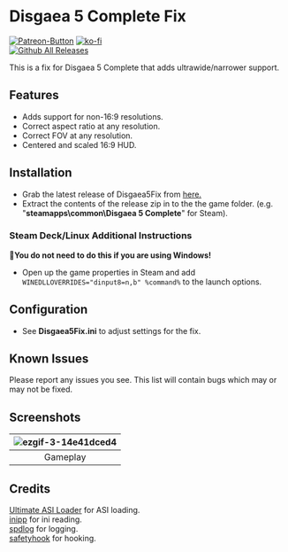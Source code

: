 ﻿# Disgaea 5 Complete Fix
[![Patreon-Button](https://github.com/user-attachments/assets/ef86cee1-222a-444c-a2c0-709578a15732)](https://www.patreon.com/Wintermance) [![ko-fi](https://ko-fi.com/img/githubbutton_sm.svg)](https://ko-fi.com/W7W01UAI9)<br />
[![Github All Releases](https://img.shields.io/github/downloads/Lyall/Disgaea5Fix/total.svg)](https://github.com/Lyall/Disgaea5Fix/releases)

This is a fix for Disgaea 5 Complete that adds ultrawide/narrower support.

## Features
- Adds support for non-16:9 resolutions.
- Correct aspect ratio at any resolution.
- Correct FOV at any resolution.
- Centered and scaled 16:9 HUD.

## Installation
- Grab the latest release of Disgaea5Fix from [here.](https://github.com/Lyall/Disgaea5Fix/releases)
- Extract the contents of the release zip in to the the game folder. (e.g. "**steamapps\common\Disgaea 5 Complete**" for Steam).

### Steam Deck/Linux Additional Instructions
🚩**You do not need to do this if you are using Windows!**
- Open up the game properties in Steam and add `WINEDLLOVERRIDES="dinput8=n,b" %command%` to the launch options.

## Configuration
- See **Disgaea5Fix.ini** to adjust settings for the fix.

## Known Issues
Please report any issues you see.
This list will contain bugs which may or may not be fixed.

## Screenshots

| ![ezgif-3-14e41dced4](https://github.com/user-attachments/assets/12c66131-19bf-490c-9648-193c00f80a36)  |
|:--:|
| Gameplay |

## Credits
[Ultimate ASI Loader](https://github.com/ThirteenAG/Ultimate-ASI-Loader) for ASI loading. <br />
[inipp](https://github.com/mcmtroffaes/inipp) for ini reading. <br />
[spdlog](https://github.com/gabime/spdlog) for logging. <br />
[safetyhook](https://github.com/cursey/safetyhook) for hooking.
